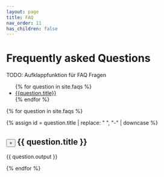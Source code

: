 ```yaml
---
layout: page
title: FAQ
nav_order: 11
has_children: false
---
```


# Frequently asked Questions

TODO: Aufklappfunktion für FAQ Fragen

<ul>
{% for question in site.faqs %}
    <li>
        <a href='#{{question.title | replace: " ", "-" | downcase }}'>{{question.title}}</a>
    </li>
{% endfor %}
</ul>

{% for question in site.faqs %}

{% assign id = question.title | replace: " ", "-" | downcase  %}

<h2 id='{{id}}'>
    <!--<button type="button" name="button" class="btn btn-primary text-delta float-right ml-2" onclick='javascript:console.log("Auf!")'> + </button>-->
    <button type="button" name="button" class="btn text-delta float-right ml-2" onclick='javascript:console.log("Auf!")'> + </button>
    {{ question.title }}
</h2>

<div id='{{id}}_box' class='hide'>
    {{ question.output }}
</div>

    
{% endfor %}

